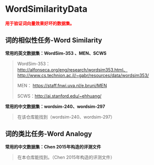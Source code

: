 # WordSimilarityData
<font color="#FF00000">**用于验证词向量效果好坏的数据集。**</font>

## 词的相似性任务-Word Similarity

**常用的英文数据集：WordSim-353 、MEN、SCWS**

> WordSim-353： http://alfonseca.org/eng/research/wordsim353.html、
> ​              http://www.cs.technion.ac.il/~gabr/resources/data/wordsim353/
>
> MEN： https://staff.fnwi.uva.nl/e.bruni/MEN
>
> SCWS：http://ai.stanford.edu/~ehhuang/
>

**常用的中文数据集：wordsim-240、wordsim-297**

> 在该仓库能找到（wordsim-240、wordsim-297）
>



## 词的类比任务-Word Analogy

**常用的中文数据集：Chen 2015年构造的评测文件**

> 在本仓库能找到。（Chen 2015年构造的评测文件）

